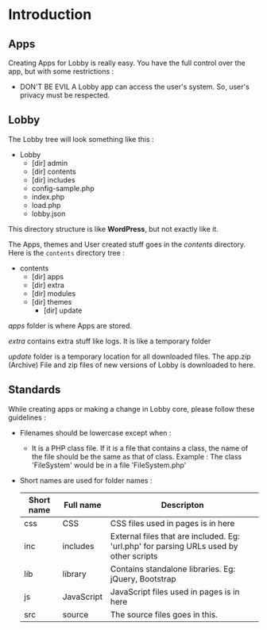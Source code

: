 # Introduction



## Apps

Creating Apps for Lobby is really easy. You have the full control over the app, but with some restrictions :

- DON'T BE EVIL
  A Lobby app can access the user's system. So, user's privacy must be respected.

## Lobby

The Lobby tree will look something like this :
- Lobby
	- [dir]  admin
	- [dir]  contents
	- [dir]  includes
	- config-sample.php
	- index.php
	- load.php
	- lobby.json

This directory structure is like **WordPress**, but not exactly like it.

The Apps, themes and User created stuff goes in the _contents_ directory. Here is the `contents` directory tree :

- contents
	- [dir] apps
	- [dir] extra
  - [dir] modules
  - [dir] themes
	- [dir] update

_apps_ folder is where Apps are stored.

_extra_ contains extra stuff like logs. It is like a temporary folder

_update_ folder is a temporary location for all downloaded files. The app.zip (Archive) File and zip files of new versions of Lobby is downloaded to here.

## Standards

While creating apps or making a change in Lobby core, please follow these guidelines :

- Filenames should be lowercase except when :
  - It is a PHP class file. If it is a file that contains a class, the name of the file should be the same as that of class.
    Example : The class 'FileSystem' would be in a file 'FileSystem.php'
- Short names are used for folder names :

  | Short name | Full name | Descripton |
  | ----- | ---- | ---- |
  | css | CSS | CSS files used in pages is in here |
  | inc | includes | External files that are included. Eg: 'url.php' for parsing URLs used by other scripts |
  | lib | library | Contains standalone libraries. Eg: jQuery, Bootstrap |
  | js | JavaScript | JavaScript files used in pages is in here |
  | src | source | The source files goes in this. |
